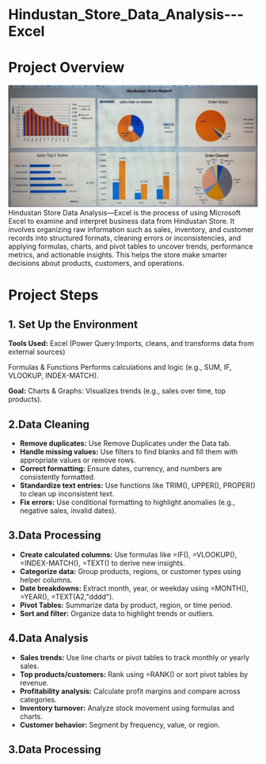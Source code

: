 # Hindustan_Store_Data_Analysis---Excel
# Project Overview
![logo](https://github.com/AadilHussain7/Hindustan_Store_Data_Analysis---Excel/blob/main/Banner.jpg)
Hindustan Store Data Analysis—Excel is the process of using Microsoft Excel to examine and interpret business data from Hindustan Store. It involves organizing raw information such as sales, inventory, and customer records into structured formats, cleaning errors or inconsistencies, and applying formulas, charts, and pivot tables to uncover trends, performance metrics, and actionable insights. This helps the store make smarter decisions about products, customers, and operations.
</head>
<body>
  <h1><b>Project Steps</b></h1>
    <div class="section">
    <h2><b>1. Set Up the Environment</b></h2>
     <p><b>Tools Used:</b> Excel (Power Query:Imports, cleans, and transforms data from external sources) </p>
      <p><b> </b> Formulas & Functions Performs calculations and logic (e.g., SUM, IF, VLOOKUP, INDEX-MATCH). </p>
    <p><b>Goal:</b> Charts & Graphs: Visualizes trends (e.g., sales over time, top products).</p>
  </div>
<h2>2.Data Cleaning</h2>
<ul>
  <li><strong>Remove duplicates:</strong> Use Remove Duplicates under the Data tab.</li>
  <li><strong>Handle missing values:</strong> Use filters to find blanks and fill them with appropriate values or remove rows.</li>
  <li><strong>Correct formatting:</strong> Ensure dates, currency, and numbers are consistently formatted.</li>
  <li><strong>Standardize text entries:</strong> Use functions like TRIM(), UPPER(), PROPER() to clean up inconsistent text.</li>
  <li><strong>Fix errors:</strong> Use conditional formatting to highlight anomalies (e.g., negative sales, invalid dates).</li>
</ul>
<h2>3.Data Processing</h2>
<ul>
  <li><strong>Create calculated columns:</strong> Use formulas like =IF(), =VLOOKUP(), =INDEX-MATCH(), =TEXT() to derive new insights.</li>
  <li><strong>Categorize data:</strong> Group products, regions, or customer types using helper columns.</li>
  <li><strong>Date breakdowns:</strong> Extract month, year, or weekday using =MONTH(), =YEAR(), =TEXT(A2,"dddd").</li>
  <li><strong>Pivot Tables:</strong> Summarize data by product, region, or time period.</li>
  <li><strong>Sort and filter:</strong> Organize data to highlight trends or outliers.</li>
</ul>
<h2>4.Data Analysis</h2>
<ul>
  <li><strong>Sales trends:</strong> Use line charts or pivot tables to track monthly or yearly sales.</li>
  <li><strong>Top products/customers:</strong> Rank using =RANK() or sort pivot tables by revenue.</li>
  <li><strong>Profitability analysis:</strong> Calculate profit margins and compare across categories.</li>
  <li><strong>Inventory turnover:</strong> Analyze stock movement using formulas and charts.</li>
  <li><strong>Customer behavior:</strong> Segment by frequency, value, or region.</li>
</ul>
<h2>3.Data Processing</h2>
